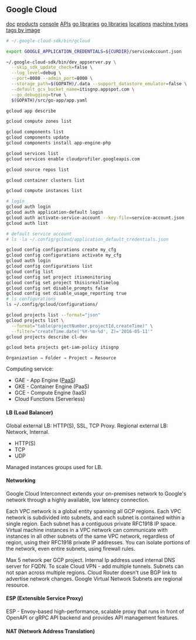 Google Cloud
-

[doc](https://cloud.google.com/sdk/gcloud/)
[products](https://cloud.google.com/products/)
[console](https://console.cloud.google.com/)
[APIs](https://developers.google.com/api-client-library/)
[go libraries](https://pkg.go.dev/cloud.google.com/go#section-readme)
[go libraries](https://github.com/googleapis)
[locations](https://cloud.google.com/about/locations/)
[machine types](https://cloud.google.com/compute/docs/machine-types)
[tags by image](https://cloud.google.com/vision/docs/drag-and-drop)

````bash
# ~/.google-cloud-sdk/bin/gcloud

export GOOGLE_APPLICATION_CREDENTIALS=${CURDIR}/serviceAccount.json

~/.google-cloud-sdk/bin/dev_appserver.py \
  --skip_sdk_update_check=false \
  --log_level=debug \
  --port=8080 --admin_port=8000 \
  --storage_path=$(GOPATH)/.data --support_datastore_emulator=false \
  --default_gcs_bucket_name=itisgnp.appspot.com \
  --go_debugging=true \
  $(GOPATH)/src/go-app/app.yaml

gcloud app describe

gcloud compute zones list

gcloud components list
gcloud components update
gcloud components install app-engine-php

gcloud services list
gcloud services enable cloudprofiler.googleapis.com

gcloud source repos list

gcloud container clusters list

gcloud compute instances list

# login
gcloud auth login
gcloud auth application-default login
gcloud auth activate-service-account --key-file=service-account.json
gcloud auth list

# default service account
# ls -la ~/.config/gcloud/application_default_credentials.json

gcloud config configurations create my_cfg
gcloud config configurations activate my_cfg
gcloud auth login
gcloud config configurations list
gcloud config list
gcloud config set project itismonitoring
gcloud config set project thisisrealtimelog
gcloud config set disable_prompts false
gcloud config set disable_usage_reporting true
# ls configurations
ls ~/.config/gcloud/configurations/

gcloud projects list --format="json"
gcloud projects list \
  --format="table(projectNumber,projectId,createTime)" \
  --filter="createTime.date('%Y-%m-%d', Z)='2016-05-11'"
gcloud projects describe cl-dev

gcloud beta projects get-iam-policy itisgnp
````

````
Organization ⇒ Folder ⇒ Project ⇒ Resource
````

Computing service:
* GAE - App Engine ([PaaS](https://twitter.com/cn007b/status/1024010042838851585))
* GKE - Container Engine (PaaS)
* GCE - Compute Engine (IaaS)
* Cloud Functions (Serverless)

#### LB (Load Balancer)

Global external LB: HTTP(S), SSL, TCP Proxy.
Regional external LB: Network, Internal.

* HTTP(S)
* TCP
* UDP

Managed instances groups used for LB.

#### Networking

Google Cloud Interconnect extends your on-premises network
to Google's network through a highly available, low latency connection.

Each VPC network is a global entity spanning all GCP regions.
Each VPC network is subdivided into subnets,
and each subnet is contained within a single region.
Each subnet has a contiguous private RFC1918 IP space.
Virtual machine instances in a VPC network can communicate with instances
in all other subnets of the same VPC network, regardless of region,
using their RFC1918 private IP addresses.
You can isolate portions of the network, even entire subnets, using firewall rules.

Max 5 network per GCP project.
Internal Ip address used internal DNS server for FQDN.
To scale Cloud VPN - add multiple tunnels.
Subnets can not span across multiple regions.
Cloud Router doesn't use BGP link to advertise network changes.
Google Virtual Network Subnets are regional resource.

#### ESP (Extensible Service Proxy)

ESP - Envoy-based high-performance, scalable proxy that runs in front of
OpenAPI or gRPC API backend and provides API management features.

#### NAT (Network Address Translation)
